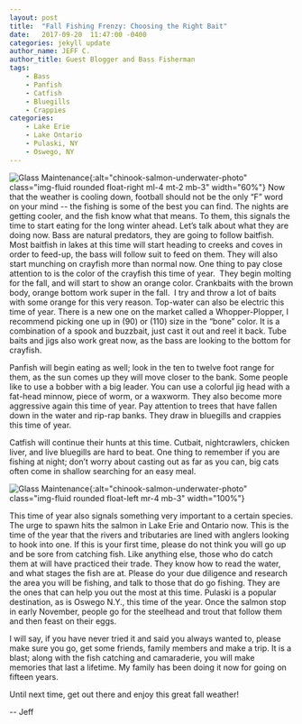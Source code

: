 ```yaml
---
layout: post
title:  "Fall Fishing Frenzy: Choosing the Right Bait"
date:   2017-09-20  11:47:00 -0400
categories: jekyll update
author_name: JEFF C.
author_title: Guest Blogger and Bass Fisherman
tags: 
    - Bass
    - Panfish
    - Catfish
    - Bluegills
    - Crappies
categories:
    - Lake Erie
    - Lake Ontario
    - Pulaski, NY
    - Oswego, NY
---
```




![Glass Maintenance](/assets/images/blog--rivers-nature-fall-sky-sunrise-winter-mountains-autumn-landscapes-sunset.png){:alt="chinook-salmon-underwater-photo" class="img-fluid rounded float-right ml-4 mt-2 mb-3" width="60%"}
Now that the weather is cooling down, football should not be the only “F” word on your mind -- the fishing is some of the best you can find. The nights are getting cooler, and the fish know what that means. To them, this signals the time to start eating for the long winter ahead. Let’s talk about what they are doing now. Bass are natural predators, they are going to follow baitfish. Most baitfish in lakes at this time will start heading to creeks and coves in order to feed-up, the bass will follow suit to feed on them. They will also start munching on crayfish more than normal now. One thing to pay close attention to is the color of the crayfish this time of year.  They begin molting for the fall, and will start to show an orange color. Crankbaits with the brown body, orange bottom work super in the fall.  I try and throw a lot of baits with some orange for this very reason. Top-water can also be electric this time of year. There is a new one on the market called a Whopper-Plopper, I recommend picking one up in (90) or (110) size in the “bone” color. It is a combination of a spook and buzzbait, just cast it out and reel it back. Tube baits and jigs also work great now, as the bass are looking to the bottom for crayfish.

Panfish will begin eating as well; look in the ten to twelve foot range for them, as the sun comes up they will move closer to the bank. Some people like to use a bobber with a big leader. You can use a colorful jig head with a fat-head minnow, piece of worm, or a waxworm. They also become more aggressive again this time of year. Pay attention to trees that have fallen down in the water and rip-rap banks. They draw in bluegills and crappies this time of year.

Catfish will continue their hunts at this time. Cutbait, nightcrawlers, chicken liver, and live bluegills are hard to beat. One thing to remember if you are fishing at night; don’t worry about casting out as far as you can, big cats often come in shallow searching for an easy meal.


![Glass Maintenance](/assets/images/blog--chinook-salmon-underwater.png){:alt="chinook-salmon-underwater-photo" class="img-fluid rounded float-left mr-4 mb-3" width="100%"}
    
This time of year also signals something very important to a certain species. The urge to spawn hits the salmon in Lake Erie and Ontario now. This is the time of the year that the rivers and tributaries are lined with anglers looking to hook into one. If this is your first time, please do not think you will go up and be sore from catching fish. Like anything else, those who do catch them at will have practiced their trade. They know how to read the water, and what stages the fish are at. Please do your due diligence and research the area you will be fishing, and talk to those that do go fishing. They are the ones that can help you out the most at this time. Pulaski is a popular destination, as is Oswego N.Y., this time of the year. Once the salmon stop in early November, people go for the steelhead and trout that follow them and then feast on their eggs.

I will say, if you have never tried it and said you always wanted to, please make sure you go, get some friends, family members and make a trip. It is a blast; along with the fish catching and camaraderie, you will make memories that last a lifetime. My family has been doing it now for going on fifteen years.

Until next time, get out there and enjoy this great fall weather!

-- Jeff